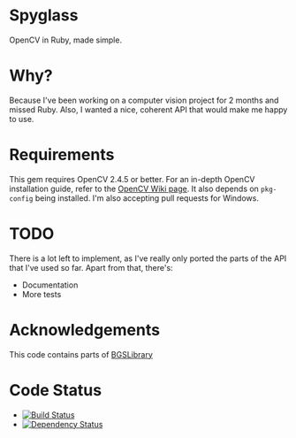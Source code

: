 Spyglass
========

OpenCV in Ruby, made simple.

Why?
====

Because I've been working on a computer vision project for 2 months and missed Ruby. Also, I wanted a nice, coherent API that would make me happy to use.

Requirements
============

This gem requires OpenCV 2.4.5 or better. For an in-depth OpenCV installation guide, refer to the [OpenCV Wiki page](http://opencv.willowgarage.com/wiki/InstallGuide). It also depends on `pkg-config` being installed. I'm also accepting pull requests for Windows.

TODO
====

There is a lot left to implement, as I've really only ported the parts of the API that I've used so far. Apart from that, there's:

* Documentation
* More tests

Acknowledgements
================

This code contains parts of [BGSLibrary](code.google.com/p/bgslibrary)

Code Status
===========

* [![Build Status](https://travis-ci.org/andremedeiros/spyglass.png?branch=master)](https://travis-ci.org/andremedeiros/spyglass)
* [![Dependency Status](https://gemnasium.com/andremedeiros/spyglass.png)](https://gemnasium.com/andremedeiros/spyglass)
